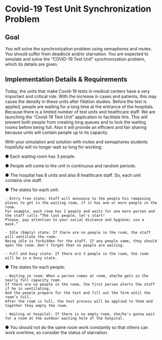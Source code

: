 # Covid-19 Test Unit Synchronization Problem

## Goal 

You will solve the synchronization problem using semaphores and mutex. You should suffer from deadlock and/or starvation. You are expected to simulate and solve the “COVID-19 Test Unit” synchronization problem, which its details are given.

## Implementation Details & Requirements

Today, the units that make Covid-19 tests in medical centers have a very important and critical role. With the increase in cases and patients, this may cause the density in these units after fillation studies. Before the test is applied, people are waiting for a long time at the entrance of the hospitals. Because there is a limited number of test units and healthcare staff. We are launching the “Covid-19 Test Unit” application to facilitate this. This will prevent both people from creating long queues and to lock the waiting rooms before being full. Also it will provide an efficient and fair sharing because units will contain people up to its capacity.

With your simulation and solution with mutex and semaphores students hopefully will no longer wait so long for working:

  ● Each waiting room has 3 people.
  
  ● People will come to the unit in continuous and random periods.
  
  ● The hospital has 8 units and also 8 healthcare staff. So, each unit contains one staff.
  
  ● The states for each unit:

    - Entry free state: Staff will announce to the people his remaining places to get in the waiting room, if it has one or more people in the room. 
    For example, each room has 2 people and waits for one more person and the staff calls “The last people, let's start! 
    Please, pay attention to your social distance and hygiene; use a mask.”
    
    - Idle (Empty) state: If there are no people in the room, the staff will ventilate the room. 
    Being idle is forbidden for the staff. If any people came, they should open the room. Don't forget that no people are waiting.
    
    - Full and busy state: If there are 3 people in the room, the room will be in a busy state.
    
  ● The states for each people:
  
    - Waiting in room: When a person comes at room, she/he gets in the nearly full capacity room. 
    If there are no people in the room, the first person alerts the staff if he is ventilating. 
    And the people prepare for the test and fill out the form until the room’s full. 
    After the room is full, the test process will be applied to them and together they empty the room.
    
    - Waiting at hospital: If there is no empty room, she/he's gonna wait for a room at the outdoor waiting hole of the hospital.

  ● You should not do the same room work constantly so that others can work overtime, so
  consider the status of starvation.
